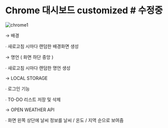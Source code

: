 # Chrome 대시보드 customized # 수정중
![chrome1](https://user-images.githubusercontent.com/71423455/199640224-8696663b-5b14-4a10-9804-dcdb67fda71c.png)

→ 배경

∙ 새로고침 시마다 랜덤한 배경화면 생성

→ 명언 ( 화면 하단 중앙 )

∙ 새로고침 시마다 랜덤한 명언 생성

→ LOCAL STORAGE

∙ 로그인 기능

∙ TO-DO 리스트 저장 및 삭제 

→ OPEN WEATHER API

∙ 화면 왼쪽 상단에 날씨 정보를 날씨 / 온도 / 지역 순으로 보여줌

